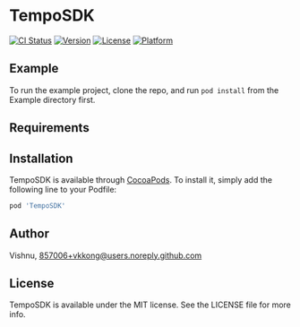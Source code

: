 # TempoSDK

[![CI Status](https://img.shields.io/travis/Vishnu/TempoSDK.svg?style=flat)](https://travis-ci.org/Vishnu/TempoSDK)
[![Version](https://img.shields.io/cocoapods/v/TempoSDK.svg?style=flat)](https://cocoapods.org/pods/TempoSDK)
[![License](https://img.shields.io/cocoapods/l/TempoSDK.svg?style=flat)](https://cocoapods.org/pods/TempoSDK)
[![Platform](https://img.shields.io/cocoapods/p/TempoSDK.svg?style=flat)](https://cocoapods.org/pods/TempoSDK)

## Example

To run the example project, clone the repo, and run `pod install` from the Example directory first.

## Requirements

## Installation

TempoSDK is available through [CocoaPods](https://cocoapods.org). To install
it, simply add the following line to your Podfile:

```ruby
pod 'TempoSDK'
```

## Author

Vishnu, 857006+vkkong@users.noreply.github.com

## License

TempoSDK is available under the MIT license. See the LICENSE file for more info.
